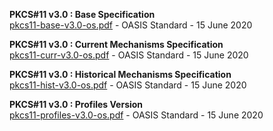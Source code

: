 **PKCS#11 v3.0 : Base Specification**  
[pkcs11-base-v3.0-os.pdf](pkcs11-base-v3.0-os.pdf) - OASIS Standard - 15 June 2020  

**PKCS#11 v3.0 : Current Mechanisms Specification**  
[pkcs11-curr-v3.0-os.pdf](pkcs11-curr-v3.0-os.pdf) - OASIS Standard - 15 June 2020  

**PKCS#11 v3.0 : Historical Mechanisms Specification**  
[pkcs11-hist-v3.0-os.pdf](pkcs11-hist-v3.0-os.pdf) - OASIS Standard - 15 June 2020  

**PKCS#11 v3.0 : Profiles Version**  
[pkcs11-profiles-v3.0-os.pdf](pkcs11-profiles-v3.0-os.pdf) - OASIS Standard - 15 June 2020  